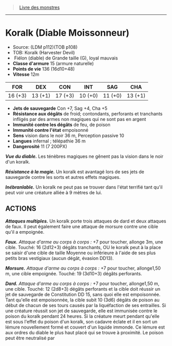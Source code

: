 ﻿> [Livre des monstres](tome_of_beasts_old.md)

---

# Koralk (Diable Moissonneur)

- Source: (LDM p112)(TOB p108)
- TOB: Koralk (Harvester Devil)
-  Fiélon (diable) de Grande taille (G), loyal mauvais
- **Classe d'armure** 15 (armure naturelle)
- **Points de vie** 136 (16d10+48)
- **Vitesse** 12m

|FOR|DEX|CON|INT|SAG|CHA|
|---|---|---|---|---|---|
|16 (+3)|13 (+1)|17 (+3)|10 (+0)|11 (+0)|13 (+1)|

- **Jets de sauvegarde** Con +7, Sag +4, Cha +5
- **Résistance aux dégâts** de froid; contondants, perforants et tranchants infligés par des armes non magiques qui ne sont pas en argent
- **Immunité contre les dégâts** de feu, de poison
- **Immunité contre l'état** empoisonné
- **Sens** vision dans le noir 36 m, Perception passive 10
- **Langues** infernal ; télépathie 36 m
- **Dangerosité** 11 (7 200PX)

**_Vue du diable._** Les ténèbres magiques ne gênent pas la vision dans le noir d'un koralk.

**_Résistance à la magie._** Un koralk est avantagé lors de ses jets de sauvegarde contre les sorts et autres effets magiques.

**_Inébranlable._** Un koralk ne peut pas se trouver dans l'état terrifié tant qu'il peut voir une créature alliée à 9 mètres de lui.

## ACTIONS

**_Attaques multiples._** Un koralk porte trois attaques de dard et deux attaques de faux. Il peut également faire une attaque de morsure contre une cible qu'il a empoignée.

**_Faux._** _Attaque d'arme au corps à corps :_ +7 pour toucher, allonge 3m, une cible. Touché: 16 (2d12+3) dégâts tranchants, OU le koralk peut à la place se saisir d'une cible de taille Moyenne ou inférieure à l'aide de ses plus petits bras vestigiaux (aucun dégât, évasion DD13).

**_Morsure._** _Attaque d'arme au corps à corps :_ +7 pour toucher, allonge1,50 m, une cible empoignée. Touché: 19 (3d10+3) dégâts perforants.

**_Dard._** _Attaque d'arme au corps à corps :_ +7 pour toucher, allonge1,50 m, une cible. Touché: 12 (2d8+3) dégâts perforants et la cible doit réussir un jet de sauvegarde de Constitution DD 15, sans quoi elle est empoisonnée. Tant qu'elle est empoisonnée, la cible subit 10 (3d6) dégâts de poison au début de chacun de ses tours causés par la liquéfaction de ses entrailles. Si une créature réussit son jet de sauvegarde, elle est immunisée contre le poison du koralk pendant 24 heures. Si la créature meurt pendant qu'elle est sous l'effet du poison d'un koralk, son cadavre éclate et il en sort un lémure nouvellement formé et couvert d'un liquide immonde. Ce lémure est aux ordres du diable le plus haut placé qui se trouve à proximité. Le poison peut être neutralisé par

